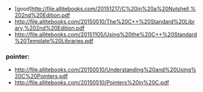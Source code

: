 * [good]http://file.allitebooks.com/20151217/C%20in%20a%20Nutshell,%202nd%20Edition.pdf
* http://file.allitebooks.com/20150510/The%20C++%20Standard%20Library,%202nd%20Edition.pdf
* http://file.allitebooks.com/20151105/Using%20the%20C++%20Standard%20Template%20Libraries.pdf


### pointer:
* http://file.allitebooks.com/20150510/Understanding%20and%20Using%20C%20Pointers.pdf
* http://file.allitebooks.com/20150510/Pointers%20in%20C.pdf
